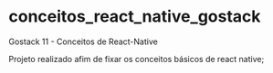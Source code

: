 # conceitos_react_native_gostack

Gostack 11 - Conceitos de React-Native

Projeto realizado afim de fixar os conceitos básicos de react native;

